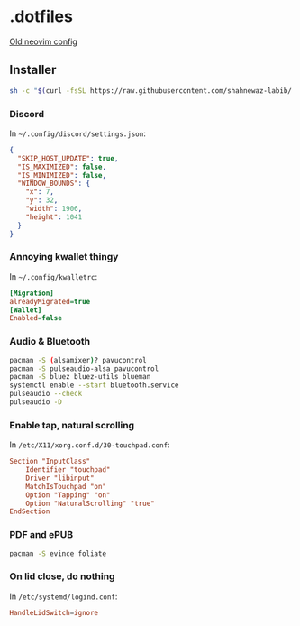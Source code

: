 # .dotfiles

[Old neovim config](https://github.com/shahnewaz-labib/.dotfiles/tree/82d14383c23116005b9e66654408c80a7d93a934/nvim/.config/nvim)

## Installer

```bash
sh -c "$(curl -fsSL https://raw.githubusercontent.com/shahnewaz-labib/.dotfiles/main/install.sh)"
```

### Discord

In `~/.config/discord/settings.json`:

```json
{
  "SKIP_HOST_UPDATE": true,
  "IS_MAXIMIZED": false,
  "IS_MINIMIZED": false,
  "WINDOW_BOUNDS": {
    "x": 7,
    "y": 32,
    "width": 1906,
    "height": 1041
  }
}
```

### Annoying kwallet thingy

In `~/.config/kwalletrc`:

```ini
[Migration]
alreadyMigrated=true
[Wallet]
Enabled=false
```

### Audio & Bluetooth

```bash
pacman -S (alsamixer)? pavucontrol
pacman -S pulseaudio-alsa pavucontrol
pacman -S bluez bluez-utils blueman
systemctl enable --start bluetooth.service
pulseaudio --check
pulseaudio -D
```

### Enable tap, natural scrolling

In `/etc/X11/xorg.conf.d/30-touchpad.conf`:

```conf
Section "InputClass"
    Identifier "touchpad"
    Driver "libinput"
    MatchIsTouchpad "on"
    Option "Tapping" "on"
    Option "NaturalScrolling" "true"
EndSection
```

### PDF and ePUB

```bash
pacman -S evince foliate
```

### On lid close, do nothing

In `/etc/systemd/logind.conf`:

```conf
HandleLidSwitch=ignore
```
